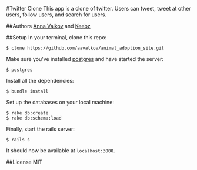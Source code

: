 #Twitter Clone
This app is a clone of twitter. Users can tweet, tweet at other users, follow users, and search for users.

##Authors
[Anna Valkov](http://github.com/aavalkov) and [Keebz](http://github.com/keebz)

##Setup
In your terminal, clone this repo:

```console
$ clone https://github.com/aavalkov/animal_adoption_site.git
```

Make sure you've installed [postgres](http://www.postgresql.org/download/) and have started the server:

```console
$ postgres
```

Install all the dependencies:

```console
$ bundle install
```

Set up the databases on your local machine:

```console
$ rake db:create
$ rake db:schema:load
```

Finally, start the rails server:

```console
$ rails s
```
It should now be available at `localhost:3000`.

##License
MIT
